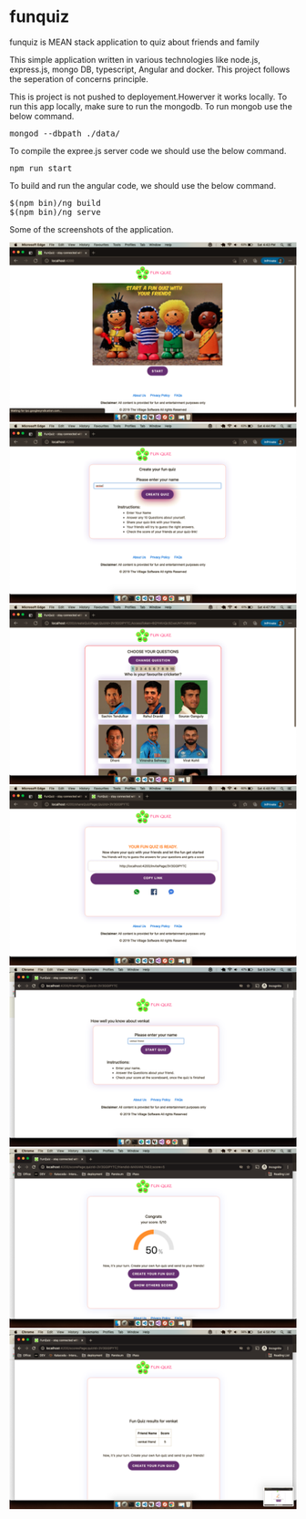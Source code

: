 # funquiz
funquiz is MEAN stack application to quiz about friends and family

This simple application written in various technologies like node.js, express.js, mongo DB, typescript, Angular and docker.
This project follows the seperation of concerns principle.

This is project is not pushed to deployement.Howerver it works locally.
To run this app locally, make sure to run the mongodb.
To run mongob use the below command.
<pre>mongod --dbpath ./data/ </pre>

To compile the expree.js server code we should use the below command.
<pre>npm run start </pre>

To build and run the angular code, we should use the below command.
<pre>$(npm bin)/ng build
$(npm bin)/ng serve</pre>
  
Some of the screenshots of the application.

<img src="https://github.com/garapani/funquiz/blob/master/screenshots/Screenshot%202021-05-08%20at%204.43.51%20PM.png?raw=true"/>
<img src="https://github.com/garapani/funquiz/blob/master/screenshots/Screenshot%202021-05-08%20at%204.44.01%20PM.png?raw=true"/>
<img src="https://github.com/garapani/funquiz/blob/master/screenshots/Screenshot%202021-05-08%20at%204.47.23%20PM.png?raw=true"/>
<img src="https://github.com/garapani/funquiz/blob/master/screenshots/Screenshot%202021-05-08%20at%204.48.15%20PM.png?raw=true"/>
<img src="https://github.com/garapani/funquiz/blob/master/screenshots/Screenshot%202021-05-08%20at%205.24.07%20PM.png?raw=true"/>
<img src="https://github.com/garapani/funquiz/blob/master/screenshots/Screenshot%202021-05-08%20at%204.57.59%20PM.png?raw=true"/>
<img src="https://github.com/garapani/funquiz/blob/master/screenshots/Screenshot%202021-05-08%20at%204.58.05%20PM.png?raw=true"/>
